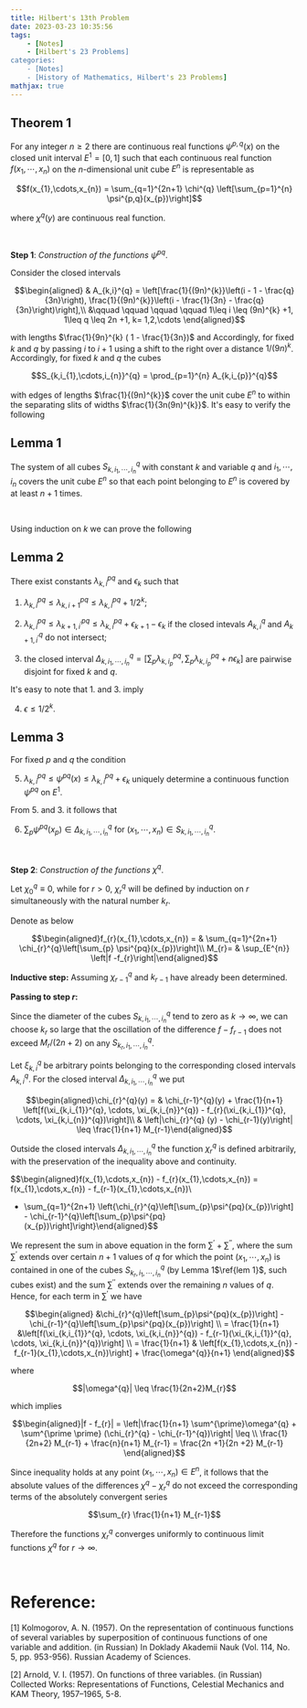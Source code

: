 ```yaml
---
title: Hilbert's 13th Problem
date: 2023-03-23 10:35:56
tags:
    - [Notes]
    - [Hilbert's 23 Problems]
categories:
    - [Notes]
    - [History of Mathematics, Hilbert's 23 Problems]
mathjax: true
---
```


## Theorem 1
For any integer $n\geq 2$ there are continuous real functions $\psi^{p,q}(x)$ on the closed unit interval $E^{1} = [0,1]$ such that each continuous real function $f(x_{1},\cdots,x_{n})$ on the $n$-dimensional unit cube $E^{n}$ is representable as 

$$f(x_{1},\cdots,x_{n}) = \sum_{q=1}^{2n+1} \chi^{q} \left[\sum_{p=1}^{n} \psi^{p,q}(x_{p})\right]$$

where $\chi^{q}(y)$ are continuous real function.


<br>

**Step 1**: *Construction of the functions $\psi^{pq}$*.


Consider the closed intervals

$$\begin{aligned}
& A_{k,i}^{q} = \left[\frac{1}{(9n)^{k}}\left(i - 1 - \frac{q}{3n}\right), \frac{1}{(9n)^{k}}\left(i - \frac{1}{3n} - \frac{q}{3n}\right)\right],\\
&\qquad \qquad \qquad \qquad 1\leq i \leq (9n)^{k} +1, 1\leq q \leq 2n +1, k= 1,2,\cdots
\end{aligned}$$

with lengths $\frac{1}{9n}^{k} ( 1 - \frac{1}{3n})$ and 
Accordingly, for fixed $k$ and $q$ by passing $i$ to $i+1$ using a shift to the right over a distance $1/(9n)^{k}$. Accordingly, for fixed $k$ and $q$ the cubes

$$S_{k,i_{1},\cdots,i_{n}}^{q} = \prod_{p=1}^{n} A_{k,i_{p}}^{q}$$ 

with edges of lengths $\frac{1}{(9n)^{k}}$ cover the unit cube $E^{n}$ to within the separating slits of widths $\frac{1}{3n(9n)^{k}}$. It's easy to verify the following

## Lemma 1
The system of all cubes $S_{k,i_{1},\cdots,i_{n}}^{q}$ with constant $k$ and variable $q$ and $i_{1},\cdots,i_{n}$ covers the unit cube $E^{n}$ so that each point belonging to $E^{n}$ is covered by at least $n+1$ times. $\label{lem 1}$

<br>

Using induction on $k$ we can prove the following 

## Lemma 2
There exist constants $\lambda^{pq}_{k,i}$ and $\epsilon_{k}$ such that 

1. $\lambda^{pq}_{k,i} \leq \lambda^{pq}_{k,i+1} \leq \lambda^{pq}_{k,i} + 1/2^{k}$;

2. $\lambda^{pq}_{k,i} \leq \lambda^{pq}_{k+1,i^{\prime}} \leq \lambda^{pq}_{k,i} + \epsilon_{k+1} - \epsilon_{k}$ if the closed intevals $A_{k,i}^{q}$ and $A_{k+1,i^{\prime}}^{q}$ do not intersect;

3. the closed interval $\Delta^{q}_{k,i_{1}, \cdots, i_{n}} = \left[\sum_{p}\lambda^{pq}_{k,i_{p}}, \sum_{p}\lambda^{pq}_{k,i_{p}} + n \epsilon_{k}\right]$ are pairwise disjoint for fixed $k$ and $q$.

It's easy to note that 1. and 3. imply

4. $\epsilon \leq 1/2^{k}$.


## Lemma 3

For fixed $p$ and $q$ the condition

5. $\lambda^{pq}_{k,i} \leq \psi^{pq}(x) \leq \lambda^{pq}_{k,i} + \epsilon_{k}$ uniquely determine a continuous function $\psi^{pq}$ on $E^{1}$.

From 5. and 3. it follows that 

6. $\sum_{p} \psi^{pq} (x_{p}) \in \Delta^{q}_{k,i_{1}, \cdots, i_{n}}$ for $(x_{1}, \cdots, x_{n}) \in S_{k,i_{1},\cdots,i_{n}}^{q}$.

<br> 

**Step 2**: *Construction of the functions $\chi^{q}$*.

Let $\chi_{0}^{q} \equiv 0$, while for $r >0$, $\chi_{r}^{q}$ will be defined by induction on $r$ simultaneously with the natural number $k_{r}$.

Denote as below

$$\begin{aligned}f_{r}(x_{1},\cdots,x_{n}) = & \sum_{q=1}^{2n+1} \chi_{r}^{q}\left[\sum_{p} \psi^{pq}(x_{p})\right]\\
M_{r}= & \sup_{E^{n}} \left|f -f_{r}\right|\end{aligned}$$

**Inductive step:** Assuming $\chi_{r-1}^{q}$ and $k_{r-1}$ have already been determined. 

**Passing to step $r$:**

Since the diameter of the cubes $S_{k,i_{1},\cdots,i_{n}}^{q}$ tend to zero as $k \to \infty$, we can choose $k_{r}$ so large that the oscillation of the difference $f - f_{r-1}$ does not exceed $M_{r}/(2n+2)$ on any $S_{k_{r},i_{1},\cdots,i_{n}}^{q}$. 


Let $\xi_{k,i}^{q}$ be arbitrary points belonging to the corresponding closed intervals $A_{k,i}^{q}$. For the closed interval $\Delta^{q}_{k,i_{1}, \cdots, i_{n}}$ we put 

$$\begin{aligned}\chi_{r}^{q}(y) = & \chi_{r-1}^{q}(y) + \frac{1}{n+1} \left[f(\xi_{k,i_{1}}^{q}, \cdots, \xi_{k,i_{n}}^{q}) - f_{r}(\xi_{k,i_{1}}^{q}, \cdots, \xi_{k,i_{n}}^{q})\right]\\
& \left|\chi_{r}^{q} (y) - \chi_{r-1}(y)\right| \leq \frac{1}{n+1} M_{r-1}\end{aligned}$$

Outside the closed intervals $\Delta^{q}_{k,i_{1}, \cdots, i_{n}}$ the function $\chi_{r}^{q}$ is defined arbitrarily, with the preservation of the inequality above and continuity. 


$$\begin{aligned}f(x_{1},\cdots,x_{n}) - f_{r}(x_{1},\cdots,x_{n}) = f(x_{1},\cdots,x_{n}) - f_{r-1}(x_{1},\cdots,x_{n})\\ 
- \sum_{q=1}^{2n+1} \left\{\chi_{r}^{q}\left[\sum_{p}\psi^{pq}(x_{p})\right] - \chi_{r-1}^{q}\left[\sum_{p}\psi^{pq}(x_{p})\right]\right\}\end{aligned}$$

We represent the sum in above equation in the form $\sum^{\prime} + \sum^{\prime\prime}$, where the sum $\sum^{\prime}$ extends over certain $n+1$ values of $q$ for which the point $(x_{1},\cdots,x_{n})$ is contained in one of the cubes $S_{k_{r},i_{1},\cdots,i_{n}}^{q}$ (by Lemma 1$\ref{lem 1}$, such cubes exist) and the sum $\sum^{\prime\prime}$ extends over the remaining $n$ values of $q$. Hence, for each term in $\sum^{\prime}$ we have

$$\begin{aligned}
&\chi_{r}^{q}\left[\sum_{p}\psi^{pq}(x_{p})\right] - \chi_{r-1}^{q}\left[\sum_{p}\psi^{pq}(x_{p})\right] \\
= \frac{1}{n+1} &\left[f(\xi_{k,i_{1}}^{q}, \cdots, \xi_{k,i_{n}}^{q}) - f_{r-1}(\xi_{k,i_{1}}^{q}, \cdots, \xi_{k,i_{n}}^{q})\right] \\
= \frac{1}{n+1} & \left[f(x_{1},\cdots,x_{n}) - f_{r-1}(x_{1},\cdots,x_{n})\right] + \frac{\omega^{q}}{n+1}
\end{aligned}$$

where 

$$|\omega^{q}| \leq \frac{1}{2n+2}M_{r}$$

which implies

$$\begin{aligned}|f - f_{r}| = \left|\frac{1}{n+1} \sum^{\prime}\omega^{q} + \sum^{\prime \prime} (\chi_{r}^{q} - \chi_{r-1}^{q})\right| \leq \\
\frac{1}{2n+2} M_{r-1} + \frac{n}{n+1} M_{r-1} = \frac{2n +1}{2n +2} M_{r-1} \end{aligned}$$

Since inequality holds at any point $(x_{1},\cdots,x_{n}) \in E^{n}$, it follows that the absolute values of the differences $\chi^{q} - \chi_{r}^{q}$ do not exceed the corresponding terms of the absolutely convergent series 

$$\sum_{r} \frac{1}{n+1} M_{r-1}$$

Therefore the functions $\chi_{r}^{q}$ converges uniformly to continuous limit functions $\chi^{q}$ for $r\to \infty$.

<br>

# Reference:


[1] Kolmogorov, A. N. (1957). On the representation of continuous functions of several variables by superposition of continuous functions of one variable and addition. (in Russian) In Doklady Akademii Nauk (Vol. 114, No. 5, pp. 953-956). Russian Academy of Sciences.

[2] Arnold, V. I. (1957). On functions of three variables. (in Russian) Collected Works: Representations of Functions, Celestial Mechanics and KAM Theory, 1957–1965, 5-8.


